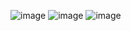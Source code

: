 ![image](https://github.com/user-attachments/assets/f0a73148-eecd-4a0a-8e43-66c963b40bb0)
![image](https://github.com/user-attachments/assets/dbe90d29-aa7e-45b6-a82e-9c3ae77233bf)
![image](https://github.com/user-attachments/assets/296a0705-1f21-4844-a060-0875acafa319)
